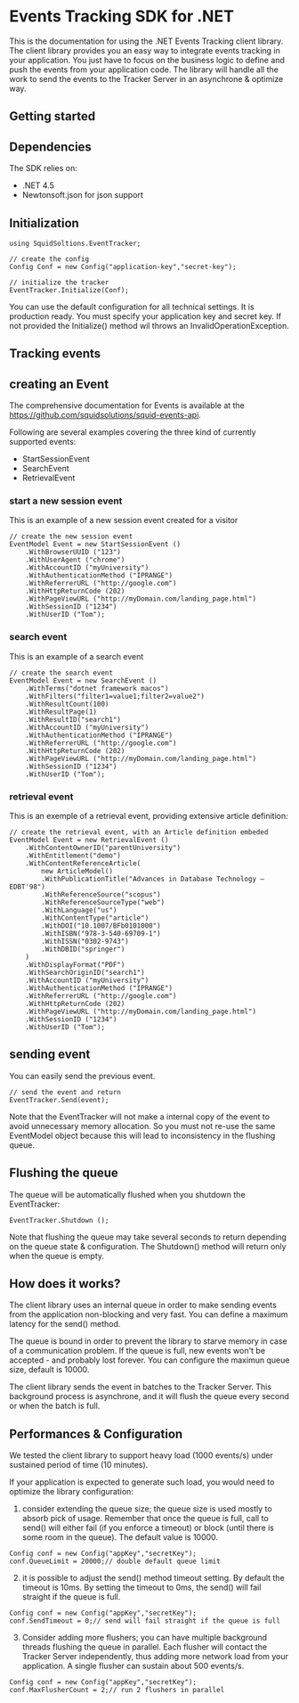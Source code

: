 Events Tracking SDK for .NET
============================

This is the documentation for using the .NET Events Tracking client library. 
The client library provides you an easy way to integrate events tracking in your application.
You just have to focus on the business logic to define and push the events from your application code.
The library will handle all the work to send the events to the Tracker Server in an asynchrone & optimize way.

Getting started
---------------

## Dependencies

The SDK relies on:

* .NET 4.5
* Newtonsoft.json for json support

## Initialization

```
using SquidSoltions.EventTracker;

// create the config
Config Conf = new Config("application-key","secret-key");

// initialize the tracker
EventTracker.Initialize(Conf);
```
You can use the default configuration for all technical settings. It is production ready.
You must specify your application key and secret key. If not provided the Initialize() method wil throws an InvalidOperationException.


Tracking events
---------------

## creating an Event

The comprehensive documentation for Events is available at the https://github.com/squidsolutions/squid-events-api.

Following are several examples covering the three kind of currently supported events:
* StartSessionEvent
* SearchEvent
* RetrievalEvent

### start a new session event

This is an example of a new session event created for a visitor

```
// create the new session event
EventModel Event = new StartSessionEvent ()
	.WithBrowserUUID ("123")
	.WithUserAgent ("chrome")
	.WithAccountID ("myUniversity")
	.WithAuthenticationMethod ("IPRANGE")
	.WithReferrerURL ("http://google.com")
	.WithHttpReturnCode (202)
	.WithPageViewURL ("http://myDomain.com/landing_page.html")
	.WithSessionID ("1234")
	.WithUserID ("Tom");
```

### search event

This is an example of a search event

```
// create the search event
EventModel Event = new SearchEvent ()
	.WithTerms("dotnet framework macos")
	.WithFilters("filter1=value1;filter2=value2")
	.WithResultCount(100)
	.WithResultPage(1)
	.WithResultID("search1")
	.WithAccountID ("myUniversity")
	.WithAuthenticationMethod ("IPRANGE")
	.WithReferrerURL ("http://google.com")
	.WithHttpReturnCode (202)
	.WithPageViewURL ("http://myDomain.com/landing_page.html")
	.WithSessionID ("1234")
	.WithUserID ("Tom");
```

### retrieval event

This is an exemple of a retrieval event, providing extensive article definition:

```
// create the retrieval event, with an Article definition embeded
EventModel Event = new RetrievalEvent ()
	.WithContentOwnerID("parentUniversity")
	.WithEntitlement("demo")
	.WithContentReferenceArticle(
		new ArticleModel()
		.WithPublicationTitle("Advances in Database Technology — EDBT'98")
		.WithReferenceSource("scopus")
		.WithReferenceSourceType("web")
		.WithLanguage("us")
		.WithContentType("article")
		.WithDOI("10.1007/BFb0101000")
		.WithISBN("978-3-540-69709-1")
		.WithISSN("0302-9743")
		.WithDBID("springer")
	)
	.WithDisplayFormat("PDF")
	.WithSearchOriginID("search1")
	.WithAccountID ("myUniversity")
	.WithAuthenticationMethod ("IPRANGE")
	.WithReferrerURL ("http://google.com")
	.WithHttpReturnCode (202)
	.WithPageViewURL ("http://myDomain.com/landing_page.html")
	.WithSessionID ("1234")
	.WithUserID ("Tom");
```

## sending event

You can easily send the previous event.

```
// send the event and return
EventTracker.Send(event);
```

Note that the EventTracker will not make a internal copy of the event to avoid unnecessary memory allocation.
So you must not re-use the same EventModel object because this will lead to inconsistency in the flushing queue.

Flushing the queue
------------------

The queue will be automatically flushed when you shutdown the EventTracker:

```
EventTracker.Shutdown ();
```

Note that flushing the queue may take several seconds to return depending on the queue state & configuration.
The Shutdown() method will return only when the queue is empty.

How does it works?
------------------

The client library uses an internal queue in order to make sending events from the application non-blocking and very fast.
You can define a maximum latency for the send() method.

The queue is bound in order to prevent the library to starve memory in case of a communication problem.
If the queue is full, new events won't be accepted - and probably lost forever. 
You can configure the maximun queue size, default is 10000.

The client library sends the event in batches to the Tracker Server. 
This background process is asynchrone, and it will flush the queue every second or when the batch is full.

Performances & Configuration
----------------------------

We tested the client library to support heavy load (1000 events/s) under sustained period of time (10 minutes).

If your application is expected to generate such load, you would need to optimize the library configuration:

1. consider extending the queue size; the queue size is used mostly to absorb pick of usage. 
Remember that once the queue is full, call to send() will either fail (if you enforce a timeout) or block (until there is some room in the queue). The default value is 10000.
```
Config conf = new Config("appKey","secretKey");
conf.QueueLimit = 20000;// double default queue limit
``` 

2. it is possible to adjust the send() method timeout setting. By default the timeout is 10ms. 
By setting the timeout to 0ms, the send() will fail straight if the queue is full.
```
Config conf = new Config("appKey","secretKey");
conf.SendTimeout = 0;// send will fail straight if the queue is full
```

3. Consider adding more flushers; you can have multiple background threads flushing the queue in parallel.
Each flusher will contact the Tracker Server independently, thus adding more network load from your application.
A single flusher can sustain about 500 events/s.
```
Config conf = new Config("appKey","secretKey");
conf.MaxFlusherCount = 2;// run 2 flushers in parallel
```
